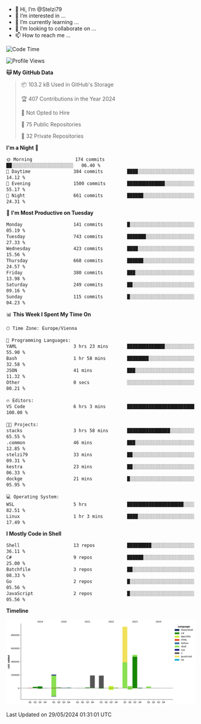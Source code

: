 - 👋 Hi, I’m @Stelzi79
- 👀 I’m interested in ...
- 🌱 I’m currently learning ...
- 💞️ I’m looking to collaborate on ...
- 📫 How to reach me ...

<!--START_SECTION:waka-->
![Code Time](http://img.shields.io/badge/Code%20Time-1%2C001%20hrs%208%20mins-blue)

![Profile Views](http://img.shields.io/badge/Profile%20Views-0-blue)

**🐱 My GitHub Data** 

> 📦 103.2 kB Used in GitHub's Storage 
 > 
> 🏆 407 Contributions in the Year 2024
 > 
> 🚫 Not Opted to Hire
 > 
> 📜 75 Public Repositories 
 > 
> 🔑 32 Private Repositories 
 > 
**I'm a Night 🦉** 

```text
🌞 Morning                174 commits         ██░░░░░░░░░░░░░░░░░░░░░░░   06.40 % 
🌆 Daytime                384 commits         ████░░░░░░░░░░░░░░░░░░░░░   14.12 % 
🌃 Evening                1500 commits        ██████████████░░░░░░░░░░░   55.17 % 
🌙 Night                  661 commits         ██████░░░░░░░░░░░░░░░░░░░   24.31 % 
```
📅 **I'm Most Productive on Tuesday** 

```text
Monday                   141 commits         █░░░░░░░░░░░░░░░░░░░░░░░░   05.19 % 
Tuesday                  743 commits         ███████░░░░░░░░░░░░░░░░░░   27.33 % 
Wednesday                423 commits         ████░░░░░░░░░░░░░░░░░░░░░   15.56 % 
Thursday                 668 commits         ██████░░░░░░░░░░░░░░░░░░░   24.57 % 
Friday                   380 commits         ███░░░░░░░░░░░░░░░░░░░░░░   13.98 % 
Saturday                 249 commits         ██░░░░░░░░░░░░░░░░░░░░░░░   09.16 % 
Sunday                   115 commits         █░░░░░░░░░░░░░░░░░░░░░░░░   04.23 % 
```


📊 **This Week I Spent My Time On** 

```text
🕑︎ Time Zone: Europe/Vienna

💬 Programming Languages: 
YAML                     3 hrs 23 mins       ██████████████░░░░░░░░░░░   55.90 % 
Bash                     1 hr 58 mins        ████████░░░░░░░░░░░░░░░░░   32.58 % 
JSON                     41 mins             ███░░░░░░░░░░░░░░░░░░░░░░   11.32 % 
Other                    0 secs              ░░░░░░░░░░░░░░░░░░░░░░░░░   00.21 % 

🔥 Editors: 
VS Code                  6 hrs 3 mins        █████████████████████████   100.00 % 

🐱‍💻 Projects: 
stacks                   3 hrs 58 mins       ████████████████░░░░░░░░░   65.55 % 
.common                  46 mins             ███░░░░░░░░░░░░░░░░░░░░░░   12.85 % 
stelzi79                 33 mins             ██░░░░░░░░░░░░░░░░░░░░░░░   09.31 % 
kestra                   23 mins             ██░░░░░░░░░░░░░░░░░░░░░░░   06.33 % 
dockge                   21 mins             █░░░░░░░░░░░░░░░░░░░░░░░░   05.95 % 

💻 Operating System: 
WSL                      5 hrs               █████████████████████░░░░   82.51 % 
Linux                    1 hr 3 mins         ████░░░░░░░░░░░░░░░░░░░░░   17.49 % 
```

**I Mostly Code in Shell** 

```text
Shell                    13 repos            █████████░░░░░░░░░░░░░░░░   36.11 % 
C#                       9 repos             ██████░░░░░░░░░░░░░░░░░░░   25.00 % 
Batchfile                3 repos             ██░░░░░░░░░░░░░░░░░░░░░░░   08.33 % 
Go                       2 repos             █░░░░░░░░░░░░░░░░░░░░░░░░   05.56 % 
JavaScript               2 repos             █░░░░░░░░░░░░░░░░░░░░░░░░   05.56 % 
```



**Timeline**

![Lines of Code chart](https://raw.githubusercontent.com/Stelzi79/Stelzi79/main/assets/bar_graph.png)


 Last Updated on 29/05/2024 01:31:01 UTC
<!--END_SECTION:waka-->

<!---
Stelzi79/Stelzi79 is a ✨ special ✨ repository because its `README.md` (this file) appears on your GitHub profile.
You can click the Preview link to take a look at your changes.
--->

